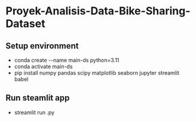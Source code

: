 # Proyek-Analisis-Data-Bike-Sharing-Dataset
## Setup environment
- conda create --name main-ds python=3.11
- conda activate main-ds
- pip install numpy pandas scipy matplotlib seaborn jupyter streamlit babel

## Run steamlit app
- streamlit run .py
